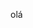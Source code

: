 olá

<!---
ketlynstrg/ketlynstrg is a ✨ special ✨ repository because its `README.md` (this file) appears on your GitHub profile.
You can click the Preview link to take a look at your changes.
--->
